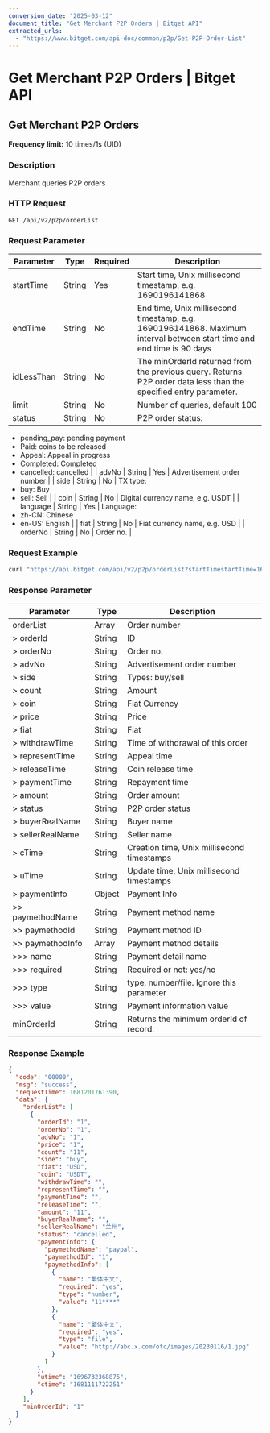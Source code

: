 ```yaml
---
conversion_date: "2025-03-12"
document_title: "Get Merchant P2P Orders | Bitget API"
extracted_urls:
  - "https://www.bitget.com/api-doc/common/p2p/Get-P2P-Order-List"
---
```


# Get Merchant P2P Orders | Bitget API

## Get Merchant P2P Orders

**Frequency limit:** 10 times/1s (UID)

### Description
Merchant queries P2P orders

### HTTP Request
```
GET /api/v2/p2p/orderList
```

### Request Parameter

| Parameter     | Type   | Required | Description                                                                 |
|--------------|--------|----------|-----------------------------------------------------------------------------|
| startTime    | String | Yes      | Start time, Unix millisecond timestamp, e.g. 1690196141868                 |
| endTime      | String | No       | End time, Unix millisecond timestamp, e.g. 1690196141868. Maximum interval between start time and end time is 90 days |
| idLessThan   | String | No       | The minOrderId returned from the previous query. Returns P2P order data less than the specified entry parameter. |
| limit        | String | No       | Number of queries, default 100                                              |
| status       | String | No       | P2P order status:
- pending_pay: pending payment
- Paid: coins to be released
- Appeal: Appeal in progress
- Completed: Completed
- cancelled: cancelled |
| advNo        | String | Yes      | Advertisement order number                                                 |
| side         | String | No       | TX type:
- buy: Buy
- sell: Sell |
| coin         | String | No       | Digital currency name, e.g. USDT                                           |
| language     | String | Yes      | Language:
- zh-CN: Chinese
- en-US: English |
| fiat         | String | No       | Fiat currency name, e.g. USD                                               |
| orderNo      | String | No       | Order no.                                                                  |

### Request Example
```bash
curl "https://api.bitget.com/api/v2/p2p/orderList?startTimestartTime=1691403328000&endTime=1696930027673&limit=1"    -H "ACCESS-KEY:*******"    -H "ACCESS-SIGN:*"    -H "ACCESS-PASSPHRASE:*"    -H "ACCESS-TIMESTAMP:1659076670000"    -H "locale:en-US"    -H "Content-Type: application/json"
```

### Response Parameter

| Parameter      | Type   | Description                               |
|----------------|--------|-------------------------------------------|
| orderList      | Array  | Order number                              |
| > orderId      | String | ID                                        |
| > orderNo      | String | Order no.                                 |
| > advNo        | String | Advertisement order number                |
| > side         | String | Types: buy/sell                           |
| > count        | String | Amount                                    |
| > coin         | String | Fiat Currency                             |
| > price        | String | Price                                     |
| > fiat         | String | Fiat                                      |
| > withdrawTime | String | Time of withdrawal of this order          |
| > representTime| String | Appeal time                               |
| > releaseTime  | String | Coin release time                         |
| > paymentTime  | String | Repayment time                            |
| > amount       | String | Order amount                              |
| > status       | String | P2P order status                          |
| > buyerRealName| String | Buyer name                                |
| > sellerRealName| String| Seller name                               |
| > cTime        | String | Creation time, Unix millisecond timestamps|
| > uTime        | String | Update time, Unix millisecond timestamps  |
| > paymentInfo  | Object | Payment Info                              |
| >> paymethodName | String | Payment method name                    |
| >> paymethodId   | String | Payment method ID                      |
| >> paymethodInfo | Array  | Payment method details                 |
| >>> name         | String | Payment detail name                    |
| >>> required     | String | Required or not: yes/no                |
| >>> type         | String | type, number/file. Ignore this parameter|
| >>> value        | String | Payment information value              |
| minOrderId     | String | Returns the minimum orderId of record.   |

### Response Example
```json
{
  "code": "00000",
  "msg": "success",
  "requestTime": 1681201761390,
  "data": {
    "orderList": [
      {
        "orderId": "1",
        "orderNo": "1",
        "advNo": "1",
        "price": "1",
        "count": "11",
        "side": "buy",
        "fiat": "USD",
        "coin": "USDT",
        "withdrawTime": "",
        "representTime": "",
        "paymentTime": "",
        "releaseTime": "",
        "amount": "11",
        "buyerRealName": "",
        "sellerRealName": "兰州",
        "status": "cancelled",
        "paymentInfo": {
          "paymethodName": "paypal",
          "paymethodId": "1",
          "paymethodInfo": [
            {
              "name": "繁体中文",
              "required": "yes",
              "type": "number",
              "value": "11****"
            },
            {
              "name": "繁体中文",
              "required": "yes",
              "type": "file",
              "value": "http://abc.x.com/otc/images/20230116/1.jpg"
            }
          ]
        },
        "utime": "1696732368875",
        "ctime": "1681111722251"
      }
    ],
    "minOrderId": "1"
  }
}
```

